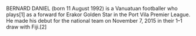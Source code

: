 BERNARD DANIEL (born 11 August 1992) is a Vanuatuan footballer who plays[1] as a forward for Erakor Golden Star in the Port Vila Premier League. He made his debut for the national team on November 7, 2015 in their 1–1 draw with Fiji.[2]
